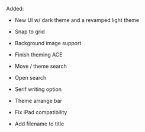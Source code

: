 Added:
* New UI w/ dark theme and a revamped light theme
* Snap to grid
* Background image support


* Finish theming ACE
* Move / theme search
* Open search
* Serif writing option
* Theme arrange bar
* Fix iPad compatibility
* Add filename to title